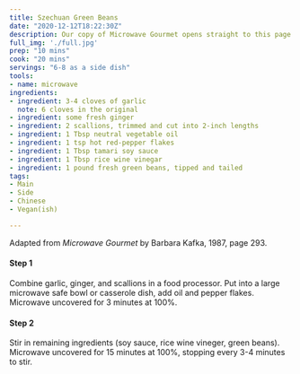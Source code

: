 ```yaml
---
title: Szechuan Green Beans
date: "2020-12-12T18:22:30Z"
description: Our copy of Microwave Gourmet opens straight to this page. 
full_img: './full.jpg'
prep: "10 mins"
cook: "20 mins"
servings: "6-8 as a side dish"
tools:
- name: microwave
ingredients:
- ingredient: 3-4 cloves of garlic
  note: 6 cloves in the original
- ingredient: some fresh ginger
- ingredient: 2 scallions, trimmed and cut into 2-inch lengths
- ingredient: 1 Tbsp neutral vegetable oil
- ingredient: 1 tsp hot red-pepper flakes
- ingredient: 1 Tbsp tamari soy sauce
- ingredient: 1 Tbsp rice wine vinegar
- ingredient: 1 pound fresh green beans, tipped and tailed
tags:
- Main
- Side
- Chinese
- Vegan(ish)

---
```


Adapted from _Microwave Gourmet_ by Barbara Kafka, 1987, page 293.

#### Step 1

Combine garlic, ginger, and scallions in a food processor. Put into a large microwave safe bowl or casserole dish, add oil and pepper flakes. Microwave uncovered for 3 minutes at 100%.

#### Step 2

Stir in remaining ingredients (soy sauce, rice wine vineger, green beans). Microwave uncovered for 15 minutes at 100%, stopping every 3-4 minutes to stir.
